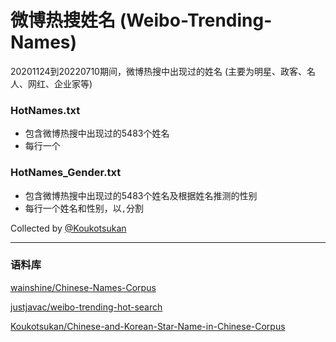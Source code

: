 # 微博热搜姓名 (Weibo-Trending-Names)
20201124到20220710期间，微博热搜中出现过的姓名 (主要为明星、政客、名人、网红、企业家等)

### HotNames.txt
- 包含微博热搜中出现过的5483个姓名
- 每行一个

### HotNames_Gender.txt
- 包含微博热搜中出现过的5483个姓名及根据姓名推测的性别
- 每行一个姓名和性别，以```,```分割

Collected by [@Koukotsukan](https://github.com/Koukotsukan)


---
### 语料库
[wainshine/Chinese-Names-Corpus](https://github.com/wainshine/Chinese-Names-Corpus)

[justjavac/weibo-trending-hot-search](https://github.com/justjavac/weibo-trending-hot-search)

[Koukotsukan/Chinese-and-Korean-Star-Name-in-Chinese-Corpus](https://github.com/Koukotsukan/Chinese-and-Korean-Star-Name-in-Chinese-Corpus)
